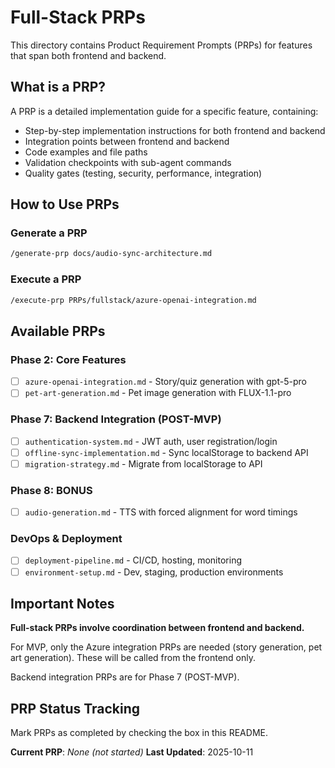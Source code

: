 # Full-Stack PRPs

This directory contains Product Requirement Prompts (PRPs) for features that span both frontend and backend.

## What is a PRP?

A PRP is a detailed implementation guide for a specific feature, containing:
- Step-by-step implementation instructions for both frontend and backend
- Integration points between frontend and backend
- Code examples and file paths
- Validation checkpoints with sub-agent commands
- Quality gates (testing, security, performance, integration)

## How to Use PRPs

### Generate a PRP
```bash
/generate-prp docs/audio-sync-architecture.md
```

### Execute a PRP
```bash
/execute-prp PRPs/fullstack/azure-openai-integration.md
```

## Available PRPs

### Phase 2: Core Features
- [ ] `azure-openai-integration.md` - Story/quiz generation with gpt-5-pro
- [ ] `pet-art-generation.md` - Pet image generation with FLUX-1.1-pro

### Phase 7: Backend Integration (POST-MVP)
- [ ] `authentication-system.md` - JWT auth, user registration/login
- [ ] `offline-sync-implementation.md` - Sync localStorage to backend API
- [ ] `migration-strategy.md` - Migrate from localStorage to API

### Phase 8: BONUS
- [ ] `audio-generation.md` - TTS with forced alignment for word timings

### DevOps & Deployment
- [ ] `deployment-pipeline.md` - CI/CD, hosting, monitoring
- [ ] `environment-setup.md` - Dev, staging, production environments

## Important Notes

**Full-stack PRPs involve coordination between frontend and backend.**

For MVP, only the Azure integration PRPs are needed (story generation, pet art generation). These will be called from the frontend only.

Backend integration PRPs are for Phase 7 (POST-MVP).

## PRP Status Tracking

Mark PRPs as completed by checking the box in this README.

**Current PRP**: _None (not started)_
**Last Updated**: 2025-10-11
